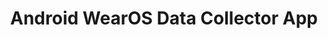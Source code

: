 ---
layout: page
title: Android WearOS Data Collector App
description: A robust app to reliably collect sensor data from WearOS smartwatches
img: assets/img/publication_preview/wearOS.png
redirect: https://github.com/r-rishabh-j/wearOS-sensors
importance: 2
category: work
---